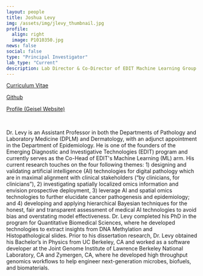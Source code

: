 ```yaml
---
layout: people
title: Joshua Levy
img: /assets/img/jlevy_thumbnail.jpg
profile:
  align: right
  image: P1010350.jpg
news: false
social: false
type: "Principal Investigator"
lab_type: "Current"
description: Lab Director & Co-Director of EDIT Machine Learning Group
---
```

[Curriculum Vitae](/levylab/assets/pdf/levy_cv_geisel_latest.pdf)

[Github](https://github.com/jlevy44/)  

[Profile (Geisel Website)](https://geiselmed.dartmouth.edu/epidemiology/profile/joshua-levy-phd/)

<br/>

Dr. Levy is an Assistant Professor in both the Departments of Pathology and Laboratory Medicine (DPLM) and Dermatology, with an adjunct appointment in the Department of Epidemiology. He is one of the founders of the Emerging Diagnostic and Investigative Technologies (EDIT) program and currently serves as the Co-Head of EDIT's Machine Learning (ML) arm. His current research touches on the four following themes: 1) designing and validating artificial intelligence (AI) technologies for digital pathology which are in maximal alignment with clinical stakeholders (“by clinicians, for clinicians”), 2) investigating spatially localized omics information and envision prospective deployment, 3) leverage AI and spatial omics technologies to further elucidate cancer pathogenesis and epidemiology; and 4) developing and applying hierarchical Bayesian techniques for the honest, fair and transparent assessment of medical AI technologies to avoid bias and overstating model effectiveness. Dr. Levy completed his PhD in the program for Quantitative Biomedical Sciences, where he developed technologies to extract insights from DNA Methylation and Histopathological slides. Prior to his dissertation research, Dr. Levy obtained his Bachelor’s in Physics from UC Berkeley, CA and worked as a software developer at the Joint Genome Institute of Lawrence Berkeley National Laboratory, CA and Zymergen, CA, where he developed high throughput genomics workflows to help engineer next-generation microbes, biofuels, and biomaterials.
